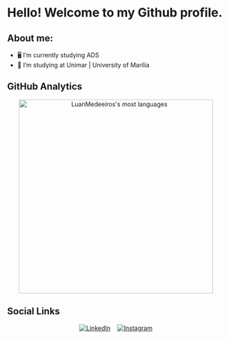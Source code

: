 # Hello! Welcome to my Github profile.

## About me:

- 🖥️  I’m currently studying ADS
- 🔭 I’m studying at Unimar | University of Marília

## GitHub Analytics

<p align="center">
  <img width="450em" src="https://github-readme-stats.vercel.app/api/top-langs/?username=LuanMedeeiros&layout=compact&theme=github_dark" alt="LuanMedeeiros's most languages"/>
</p>

## Social Links

<p align="center">
  <a href="https://linkedin.com/in/luan-medeiros-47a0a5231/" target="_blank"><img src="https://img.shields.io/badge/-LinkedIn-0077B5?style=for-the-badge&logo=linkedin&logoColor=white" alt="LinkedIn"></a>&nbsp;&nbsp;&nbsp;
  <a href="https://instagram.com/luan_meedeiros" target="_blank"><img src="https://img.shields.io/badge/-Instagram-E4405F?style=for-the-badge&logo=instagram&logoColor=white" alt="Instagram"></a>
</p>
